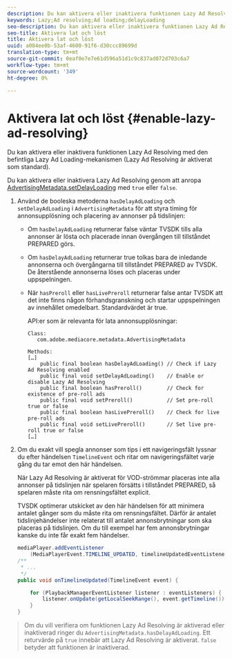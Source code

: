```yaml
---
description: Du kan aktivera eller inaktivera funktionen Lazy Ad Resolving med den befintliga Lazy Ad Loading-mekanismen (Lazy Ad Resolving är aktiverat som standard).
keywords: Lazy;Ad resolving;Ad loading;delayLoading
seo-description: Du kan aktivera eller inaktivera funktionen Lazy Ad Resolving med den befintliga Lazy Ad Loading-mekanismen (Lazy Ad Resolving är aktiverat som standard).
seo-title: Aktivera lat och löst
title: Aktivera lat och löst
uuid: a084ee0b-53af-4600-91f6-d30ccc89699d
translation-type: tm+mt
source-git-commit: 0eaf0e7e7e61d596a51d1c9c837ad072d703c6a7
workflow-type: tm+mt
source-wordcount: '349'
ht-degree: 0%

---
```



# Aktivera lat och löst {#enable-lazy-ad-resolving}

Du kan aktivera eller inaktivera funktionen Lazy Ad Resolving med den befintliga Lazy Ad Loading-mekanismen (Lazy Ad Resolving är aktiverat som standard).

Du kan aktivera eller inaktivera Lazy Ad Resolving genom att anropa [AdvertisingMetadata.setDelayLoading](https://help.adobe.com/en_US/primetime/api/psdk/javadoc_2.4/com/adobe/mediacore/metadata/AdvertisingMetadata.html#setDelayAdLoading-boolean-) med `true` eller `false`.

1. Använd de booleska metoderna `hasDelayAdLoading` och `setDelayAdLoading` i `AdvertisingMetadata` för att styra timing för annonsupplösning och placering av annonser på tidslinjen:

   * Om `hasDelayAdLoading` returnerar false väntar TVSDK tills alla annonser är lösta och placerade innan övergången till tillståndet PREPARED görs.
   * Om `hasDelayAdLoading` returnerar true tolkas bara de inledande annonserna och övergångarna till tillståndet PREPARED av TVSDK. De återstående annonserna löses och placeras under uppspelningen.
   * När `hasPreroll` eller `hasLivePreroll` returnerar false antar TVSDK att det inte finns någon förhandsgranskning och startar uppspelningen av innehållet omedelbart. Standardvärdet är true.

      API:er som är relevanta för lata annonsupplösningar:

      ```
      Class: 
         com.adobe.mediacore.metadata.AdvertisingMetadata 
      
      Methods: 
      […] 
          public final boolean hasDelayAdLoading() // Check if Lazy Ad Resolving enabled 
          public final void setDelayAdLoading()    // Enable or disable Lazy Ad Resolving 
          public final boolean hasPreroll()        // Check for existence of pre-roll ads 
          public final void setPreroll()           // Set pre-roll true or false 
          public final boolean hasLivePreroll()    // Check for live pre-roll ads 
          public final void setLivePreroll()       // Set live pre-roll true or false 
      […]
      ```

1. Om du exakt vill spegla annonser som tips i ett navigeringsfält lyssnar du efter händelsen `TimelineEvent` och ritar om navigeringsfältet varje gång du tar emot den här händelsen.

   När Lazy Ad Resolving är aktiverat för VOD-strömmar placeras inte alla annonser på tidslinjen när spelaren försätts i tillståndet PREPARED, så spelaren måste rita om rensningsfältet explicit.

   TVSDK optimerar utskicket av den här händelsen för att minimera antalet gånger som du måste rita om rensningsfältet. Därför är antalet tidslinjehändelser inte relaterat till antalet annonsbrytningar som ska placeras på tidslinjen. Om du till exempel har fem annonsbrytningar kanske du inte får exakt fem händelser.

   ```java
   mediaPlayer.addEventListener 
       (MediaPlayerEvent.TIMELINE_UPDATED, timelineUpdatedEventListener); 
   /** 
    * ... 
    */ 
   public void onTimelineUpdated(TimelineEvent event) { 
   
       for (PlaybackManagerEventListener listener : eventListeners) { 
           listener.onUpdate(getLocalSeekRange(), event.getTimeline()); 
       } 
   } 
   ```

>Om du vill verifiera om funktionen Lazy Ad Resolving är aktiverad eller inaktiverad ringer du `AdvertisingMetadata.hasDelayAdLoading`. Ett returvärde på `true` innebär att Lazy Ad Resolving är aktiverat. `false` betyder att funktionen är inaktiverad.

